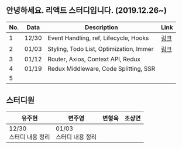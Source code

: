 ## 안녕하세요. 리액트 스터디입니다. (2019.12.26~)

|No. |Data|Description| Link|
|---|---|---|---|
|1|12/30|Event Handling, ref, Lifecycle, Hooks|[링크](https://2020winter-react.github.io/study/1230)|
|2|01/03|Styling, Todo List, Optimization, Immer|[링크](/study/0103)|
|3|01/12|Router, Axios, Context API, Redux||
|4|01/19|Redux Middleware, Code Splitting, SSR||
|5|||||


## 스터디원


|유주현|변주영|변형욱|조상연|
|---|---|---|---|
|12/30<br>스터디 내용 정리|01/03<br>스터디 내용 정리|||
